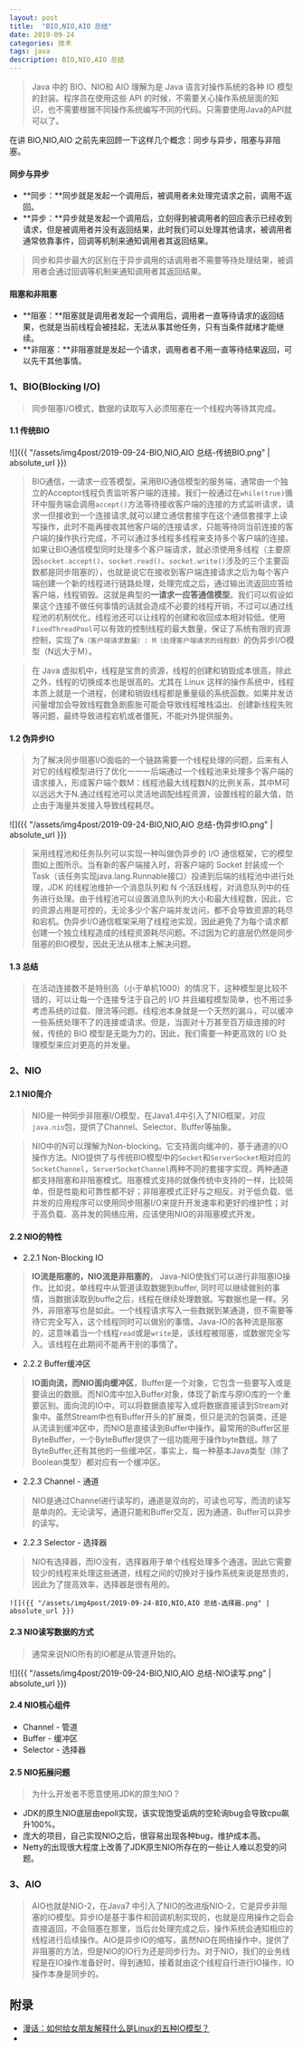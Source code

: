 ```yaml
---
layout: post
title:  "BIO,NIO,AIO 总结"
date: 2019-09-24
categories: 技术
tags: java
description: BIO,NIO,AIO 总结
---
```


> Java 中的 BIO、NIO和 AIO 理解为是 Java 语言对操作系统的各种 IO 模型的封装。程序员在使用这些 API 的时候，不需要关心操作系统层面的知识，也不需要根据不同操作系统编写不同的代码。只需要使用Java的API就可以了。

在讲 BIO,NIO,AIO 之前先来回顾一下这样几个概念：同步与异步，阻塞与非阻塞。

#### 同步与异步
- **同步：**同步就是发起一个调用后，被调用者未处理完请求之前，调用不返回。
- **异步：**异步就是发起一个调用后，立刻得到被调用者的回应表示已经收到请求，但是被调用者并没有返回结果，此时我们可以处理其他请求，被调用者通常依靠事件，回调等机制来通知调用者其返回结果。

> 同步和异步最大的区别在于异步调用的话调用者不需要等待处理结果，被调用者会通过回调等机制来通知调用者其返回结果。

#### 阻塞和非阻塞
- **阻塞：**阻塞就是调用者发起一个调用后，调用者一直等待请求的返回结果，也就是当前线程会被挂起，无法从事其他任务，只有当条件就绪才能继续。
- **非阻塞：**非阻塞就是发起一个请求，调用者者不用一直等待结果返回，可以先干其他事情。


### 1、BIO(Blocking I/O)
> 同步阻塞I/O模式，数据的读取写入必须阻塞在一个线程内等待其完成。

#### 1.1 传统BIO
![]({{ "/assets/img4post/2019-09-24-BIO,NIO,AIO 总结-传统BIO.png" | absolute_url }})

> BIO通信，一请求一应答模型。采用BIO通信模型的服务端，通常由一个独立的Acceptor线程负责监听客户端的连接。我们一般通过在`while(true)`循环中服务端会调用`accept()`方法等待接收客户端的连接的方式监听请求，请求一但接收到一个连接请求,就可以建立通信套接字在这个通信套接字上读写操作，此时不能再接收其他客户端的连接请求，只能等待同当前连接的客户端的操作执行完成，不可以通过多线程多线程来支持多个客户端的连接。如果让BIO通信模型同时处理多个客户端请求，就必须使用多线程（主要原因`socket.accept()`、`socket.read()`、`socket.write()`涉及的三个主要函数都是同步阻塞的），也就是说它在接收到客户端连接请求之后为每个客户端创建一个新的线程进行链路处理，处理完成之后，通过输出流返回应答给客户端，线程销毁。这就是典型的**一请求一应答通信模型**。我们可以假设如果这个连接不做任何事情的话就会造成不必要的线程开销，不过可以通过线程池的机制优化，线程池还可以让线程的创建和收回成本相对较低。使用`FixedThreadPool`可以有效的控制线程的最大数量，保证了系统有限的资源控制，实现了`N（客户端请求数量）: M（处理客户端请求的线程数）`的伪异步I/O模型（N远大于M）。

> 在 Java 虚拟机中，线程是宝贵的资源，线程的创建和销毁成本很高，除此之外，线程的切换成本也是很高的。尤其在 Linux 这样的操作系统中，线程本质上就是一个进程，创建和销毁线程都是重量级的系统函数。如果并发访问量增加会导致线程数急剧膨胀可能会导致线程堆栈溢出、创建新线程失败等问题，最终导致进程宕机或者僵死，不能对外提供服务。


#### 1.2 伪异步IO
>为了解决同步阻塞I/O面临的一个链路需要一个线程处理的问题，后来有人对它的线程模型进行了优化一一一后端通过一个线程池来处理多个客户端的请求接入，形成客户端个数M：线程池最大线程数N的比例关系，其中M可以远远大于N.通过线程池可以灵活地调配线程资源，设置线程的最大值，防止由于海量并发接入导致线程耗尽。

![]({{ "/assets/img4post/2019-09-24-BIO,NIO,AIO 总结-伪异步IO.png" | absolute_url }})

> 采用线程池和任务队列可以实现一种叫做伪异步的 I/O 通信框架，它的模型图如上图所示。当有新的客户端接入时，将客户端的 Socket 封装成一个Task（该任务实现java.lang.Runnable接口）投递到后端的线程池中进行处理，JDK 的线程池维护一个消息队列和 N 个活跃线程，对消息队列中的任务进行处理。由于线程池可以设置消息队列的大小和最大线程数，因此，它的资源占用是可控的，无论多少个客户端并发访问，都不会导致资源的耗尽和宕机。伪异步I/O通信框架采用了线程池实现，因此避免了为每个请求都创建一个独立线程造成的线程资源耗尽问题。不过因为它的底层仍然是同步阻塞的BIO模型，因此无法从根本上解决问题。
 

#### 1.3 总结
> 在活动连接数不是特别高（小于单机1000）的情况下，这种模型是比较不错的，可以让每一个连接专注于自己的 I/O 并且编程模型简单，也不用过多考虑系统的过载、限流等问题。线程池本身就是一个天然的漏斗，可以缓冲一些系统处理不了的连接或请求。但是，当面对十万甚至百万级连接的时候，传统的 BIO 模型是无能为力的。因此，我们需要一种更高效的 I/O 处理模型来应对更高的并发量。 

### 2、NIO
#### 2.1 NIO简介
> NIO是一种同步非阻塞I/O模型，在Java1.4中引入了NIO框架，对应`java.nio`包，提供了Channel、Selector、Buffer等抽象。

> NIO中的N可以理解为Non-blocking。它支持面向缓冲的，基于通道的I/O操作方法。NIO提供了与传统BIO模型中的`Socket`和`ServerSocket`相对应的`SocketChannel`，`ServerSocketChannel`两种不同的套接字实现，两种通道都支持阻塞和非阻塞模式。阻塞模式支持的就像传统中支持的一样，比较简单，但是性能和可靠性都不好；非阻塞模式正好与之相反。对于低负载、低并发的应用程序可以使用同步阻塞I/O来提升开发速率和更好的维护性；对于高负载、高并发的网络应用，应该使用NIO的非阻塞模式开发。

#### 2.2 NIO的特性
- 2.2.1 Non-Blocking IO
 > **IO流是阻塞的，NIO流是非阻塞的**， Java-NIO使我们可以进行非阻塞IO操作。比如说，单线程中从管道读取数据到buffer, 同时可以继续做别的事情，当数据读取到buffe之后，线程在继续处理数据。写数据也是一样。另外，非阻塞写也是如此。一个线程请求写入一些数据到某通道，但不需要等待它完全写入，这个线程同时可以做别的事情。Java-IO的各种流是阻塞的，这意味着当一个线程`read`或是`write`是，该线程被阻塞，或数据完全写入。该线程在此期间不能再干别的事情了。
 
- 2.2.2 Buffer缓冲区
 > **IO面向流，而NIO面向缓冲区**，Buffer是一个对象，它包含一些要写入或是要读出的数据。而NIO库中加入Buffer对象，体现了新库与原IO库的一个重要区别。面向流的IO中，可以将数据直接写入或将数据直接读到Stream对象中。虽然Stream中也有Buffer开头的扩展类，但只是流的包装类，还是从流读到缓冲区中，而NIO是直接读到Buffer中操作。最常用的Buffer区是ByteBuffer，一个ByteBuffer提供了一组功能用于操作byte数组。除了ByteBuffer,还有其他的一些缓冲区，事实上，每一种基本Java类型（除了Boolean类型）都对应有一个缓冲区。

- 2.2.3 Channel - 通道
 > NIO是通过Channel进行读写的，通道是双向的，可读也可写，而流的读写是单向的。无论读写，通道只能和Buffer交互，因为通道、Buffer可以异步的读写。

- 2.2.3 Selector - 选择器
 > NIO有选择器，而IO没有，选择器用于单个线程处理多个通道。因此它需要较少的线程来处理这些通道，线程之间的切换对于操作系统来说是昂贵的，因此为了提高效率，选择器是很有用的。
 
    ![]({{ "/assets/img4post/2019-09-24-BIO,NIO,AIO 总结-选择器.png" | absolute_url }})
 
#### 2.3 NIO读写数据的方式
> 通常来说NIO所有的IO都是从管道开始的。

 ![]({{ "/assets/img4post/2019-09-24-BIO,NIO,AIO 总结-NIO读写.png" | absolute_url }})
  
#### 2.4 NIO核心组件
- Channel - 管道
- Buffer - 缓冲区
- Selector - 选择器


#### 2.5 NIO拓展问题
> 为什么开发者不愿意使用JDK的原生NIO？

- JDK的原生NIO底层由epoll实现，该实现饱受诟病的空轮询bug会导致cpu飙升100%。
- 庞大的项目，自己实现NIO之后，很容易出现各种bug，维护成本高。
- Netty的出现很大程度上改善了JDK原生NIO所存在的一些让人难以忍受的问题。

### 3、AIO
> AIO也就是NIO-2，在Java7 中引入了NIO的改进版NIO-2，它是异步非阻塞的IO模型。异步IO是基于事件和回调机制实现的，也就是应用操作之后会直接返回，不会阻塞在那里，当后台处理完成之后，操作系统会通知相应的线程进行后续操作。AIO是异步IO的缩写，虽然NIO在网络操作中，提供了非阻塞的方法，但是NIO的IO行为还是同步行为。对于NIO，我们的业务线程是在IO操作准备好时，得到通知，接着就由这个线程自行进行IO操作，IO操作本身是同步的。
 
## 附录
- [漫话：如何给女朋友解释什么是Linux的五种IO模型？](https://mp.weixin.qq.com/s?__biz=Mzg3MjA4MTExMw==&mid=2247484746&idx=1&sn=c0a7f9129d780786cabfcac0a8aa6bb7&source=41#wechat_redirect)
- 

 















  